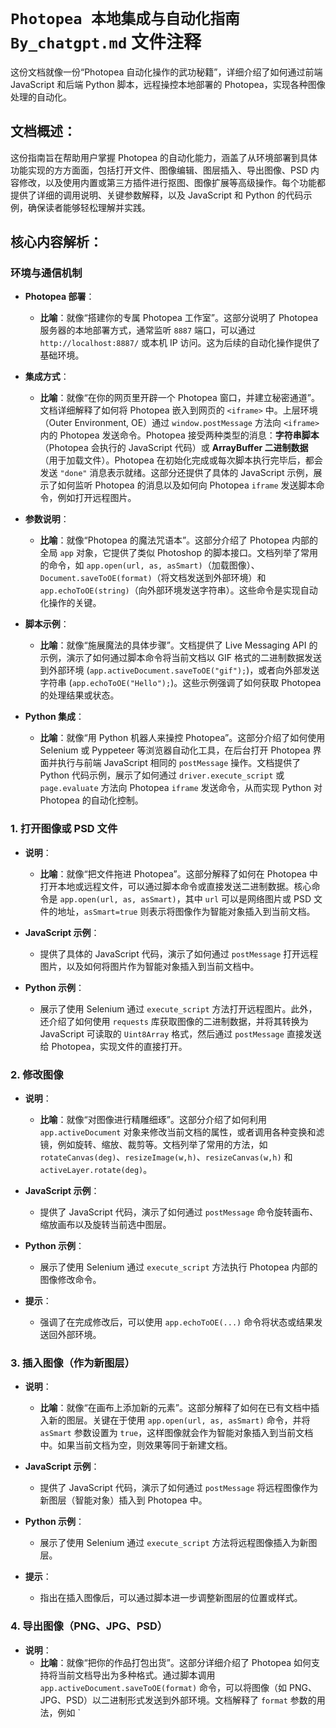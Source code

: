# `Photopea 本地集成与自动化指南By_chatgpt.md` 文件注释

这份文档就像一份“Photopea 自动化操作的武功秘籍”，详细介绍了如何通过前端 JavaScript 和后端 Python 脚本，远程操控本地部署的 Photopea，实现各种图像处理的自动化。

## 文档概述：

这份指南旨在帮助用户掌握 Photopea 的自动化能力，涵盖了从环境部署到具体功能实现的方方面面，包括打开文件、图像编辑、图层插入、导出图像、PSD 内容修改，以及使用内置或第三方插件进行抠图、图像扩展等高级操作。每个功能都提供了详细的调用说明、关键参数解释，以及 JavaScript 和 Python 的代码示例，确保读者能够轻松理解并实践。

## 核心内容解析：

### 环境与通信机制

*   **Photopea 部署**：
    *   **比喻**：就像“搭建你的专属 Photopea 工作室”。这部分说明了 Photopea 服务器的本地部署方式，通常监听 `8887` 端口，可以通过 `http://localhost:8887/` 或本机 IP 访问。这为后续的自动化操作提供了基础环境。

*   **集成方式**：
    *   **比喻**：就像“在你的网页里开辟一个 Photopea 窗口，并建立秘密通道”。文档详细解释了如何将 Photopea 嵌入到网页的 `<iframe>` 中。上层环境（Outer Environment, OE）通过 `window.postMessage` 方法向 `<iframe>` 内的 Photopea 发送命令。Photopea 接受两种类型的消息：**字符串脚本**（Photopea 会执行的 JavaScript 代码）或 **ArrayBuffer 二进制数据**（用于加载文件）。Photopea 在初始化完成或每次脚本执行完毕后，都会发送 `"done"` 消息表示就绪。这部分还提供了具体的 JavaScript 示例，展示了如何监听 Photopea 的消息以及如何向 Photopea `iframe` 发送脚本命令，例如打开远程图片。

*   **参数说明**：
    *   **比喻**：就像“Photopea 的魔法咒语本”。这部分介绍了 Photopea 内部的全局 `app` 对象，它提供了类似 Photoshop 的脚本接口。文档列举了常用的命令，如 `app.open(url, as, asSmart)`（加载图像）、`Document.saveToOE(format)`（将文档发送到外部环境）和 `app.echoToOE(string)`（向外部环境发送字符串）。这些命令是实现自动化操作的关键。

*   **脚本示例**：
    *   **比喻**：就像“施展魔法的具体步骤”。文档提供了 Live Messaging API 的示例，演示了如何通过脚本命令将当前文档以 GIF 格式的二进制数据发送到外部环境 (`app.activeDocument.saveToOE("gif");`)，或者向外部发送字符串 (`app.echoToOE("Hello");`)。这些示例强调了如何获取 Photopea 的处理结果或状态。

*   **Python 集成**：
    *   **比喻**：就像“用 Python 机器人来操控 Photopea”。这部分介绍了如何使用 Selenium 或 Pyppeteer 等浏览器自动化工具，在后台打开 Photopea 界面并执行与前端 JavaScript 相同的 `postMessage` 操作。文档提供了 Python 代码示例，展示了如何通过 `driver.execute_script` 或 `page.evaluate` 方法向 Photopea `iframe` 发送命令，从而实现 Python 对 Photopea 的自动化控制。

### 1. 打开图像或 PSD 文件

*   **说明**：
    *   **比喻**：就像“把文件拖进 Photopea”。这部分解释了如何在 Photopea 中打开本地或远程文件，可以通过脚本命令或直接发送二进制数据。核心命令是 `app.open(url, as, asSmart)`，其中 `url` 可以是网络图片或 PSD 文件的地址，`asSmart=true` 则表示将图像作为智能对象插入到当前文档。

*   **JavaScript 示例**：
    *   提供了具体的 JavaScript 代码，演示了如何通过 `postMessage` 打开远程图片，以及如何将图片作为智能对象插入到当前文档中。

*   **Python 示例**：
    *   展示了使用 Selenium 通过 `execute_script` 方法打开远程图片。此外，还介绍了如何使用 `requests` 库获取图像的二进制数据，并将其转换为 JavaScript 可读取的 `Uint8Array` 格式，然后通过 `postMessage` 直接发送给 Photopea，实现文件的直接打开。

### 2. 修改图像

*   **说明**：
    *   **比喻**：就像“对图像进行精雕细琢”。这部分介绍了如何利用 `app.activeDocument` 对象来修改当前文档的属性，或者调用各种变换和滤镜，例如旋转、缩放、裁剪等。文档列举了常用的方法，如 `rotateCanvas(deg)`、`resizeImage(w,h)`、`resizeCanvas(w,h)` 和 `activeLayer.rotate(deg)`。

*   **JavaScript 示例**：
    *   提供了 JavaScript 代码，演示了如何通过 `postMessage` 命令旋转画布、缩放画布以及旋转当前选中图层。

*   **Python 示例**：
    *   展示了使用 Selenium 通过 `execute_script` 方法执行 Photopea 内部的图像修改命令。

*   **提示**：
    *   强调了在完成修改后，可以使用 `app.echoToOE(...)` 命令将状态或结果发送回外部环境。

### 3. 插入图像（作为新图层）

*   **说明**：
    *   **比喻**：就像“在画布上添加新的元素”。这部分解释了如何在已有文档中插入新的图层。关键在于使用 `app.open(url, as, asSmart)` 命令，并将 `asSmart` 参数设置为 `true`，这样图像就会作为智能对象插入到当前文档中。如果当前文档为空，则效果等同于新建文档。

*   **JavaScript 示例**：
    *   提供了 JavaScript 代码，演示了如何通过 `postMessage` 将远程图像作为新图层（智能对象）插入到 Photopea 中。

*   **Python 示例**：
    *   展示了使用 Selenium 通过 `execute_script` 方法将远程图像插入为新图层。

*   **提示**：
    *   指出在插入图像后，可以通过脚本进一步调整新图层的位置或样式。

### 4. 导出图像（PNG、JPG、PSD）

*   **说明**：
    *   **比喻**：就像“把你的作品打包出货”。这部分详细介绍了 Photopea 如何支持将当前文档导出为多种格式。通过脚本调用 `app.activeDocument.saveToOE(format)` 命令，可以将图像（如 PNG、JPG、PSD）以二进制形式发送到外部环境。文档解释了 `format` 参数的用法，例如 `